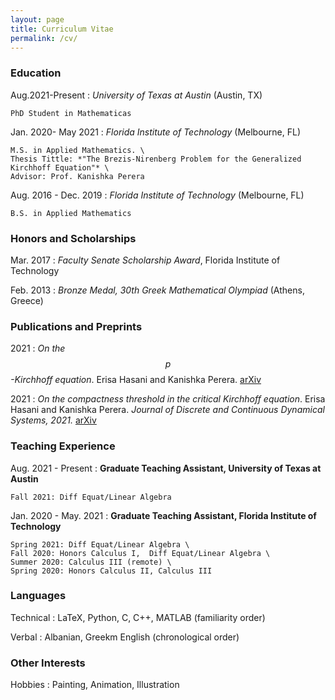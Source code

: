 ```yaml
---
layout: page
title: Curriculum Vitae
permalink: /cv/
---
```




### Education


Aug.2021-Present
:   *University of Texas at Austin* (Austin, TX)

    PhD Student in Mathematicas

Jan. 2020- May 2021
:   *Florida Institute of Technology* (Melbourne, FL)

    M.S. in Applied Mathematics. \
    Thesis Tittle: *"The Brezis-Nirenberg Problem for the Generalized Kirchhoff Equation"* \
    Advisor: Prof. Kanishka Perera

Aug. 2016 - Dec. 2019
:   *Florida Institute of Technology* (Melbourne, FL)

    B.S. in Applied Mathematics



### Honors and Scholarships

Mar. 2017
:    *Faculty Senate Scholarship Award*, Florida Institute of Technology 

Feb. 2013
:   *Bronze Medal, 30th Greek Mathematical Olympiad* (Athens, Greece)



### Publications and Preprints

2021
:   *On the $$p$$-Kirchhoff equation*. Erisa Hasani and Kanishka Perera. [arXiv](https://arxiv.org/abs/2108.05285)

2021
:   *On the compactness threshold in the critical Kirchhoff equation*. Erisa Hasani and Kanishka Perera. *Journal of Discrete and Continuous Dynamical Systems, 2021.* [arXiv](https://arxiv.org/abs/2012.05317)


### Teaching Experience

Aug. 2021 - Present
:   **Graduate Teaching Assistant, University of Texas at Austin**

    Fall 2021: Diff Equat/Linear Algebra

Jan. 2020 - May. 2021
:   **Graduate Teaching Assistant, Florida Institute of Technology**

    Spring 2021: Diff Equat/Linear Algebra \
    Fall 2020: Honors Calculus I,  Diff Equat/Linear Algebra \
    Summer 2020: Calculus III (remote) \
    Spring 2020: Honors Calculus II, Calculus III


### Languages

Technical
:   LaTeX, Python, C, C++, MATLAB (familiarity order)

Verbal
:   Albanian, Greekm English (chronological order)

### Other Interests
Hobbies
:   Painting, Animation, Illustration